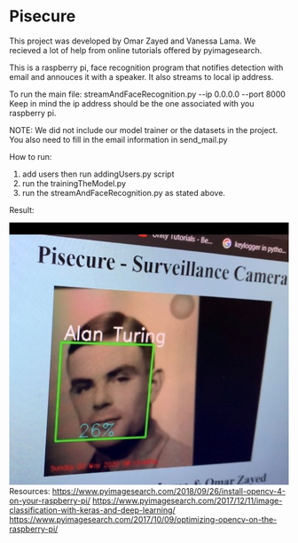 # Pisecure
This project was developed by Omar Zayed and Vanessa Lama. 
We recieved a lot of help from online tutorials offered by pyimagesearch.



This is a raspberry pi, face recognition program that notifies detection with email and annouces it with a speaker.
It also streams to local ip address.

To run the main file:  streamAndFaceRecognition.py --ip 0.0.0.0 --port 8000
Keep in mind the ip address should be the one associated with you raspberry pi.

NOTE: We did not include our model trainer or the datasets in the project.
      You also need to fill in the email information in send_mail.py

      

How to run:
1) add users then run addingUsers.py script
2)  run the trainingTheModel.py
3) run the streamAndFaceRecognition.py as stated above.

Result: 



![](Images/Image.jpeg)
Resources:
https://www.pyimagesearch.com/2018/09/26/install-opencv-4-on-your-raspberry-pi/
https://www.pyimagesearch.com/2017/12/11/image-classification-with-keras-and-deep-learning/
https://www.pyimagesearch.com/2017/10/09/optimizing-opencv-on-the-raspberry-pi/
